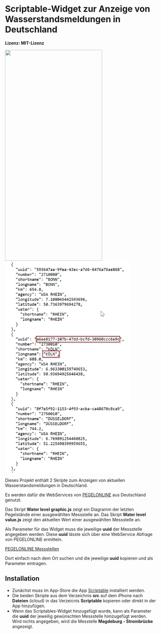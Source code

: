 # Scriptable-Widget zur Anzeige von Wasserstandsmeldungen in Deutschland

**Lizenz: MIT-Lizenz**

<kbd><img src="/images/waterlevelScreenshot.png" height="695" width="321"></kbd> <kbd><img src="/images/stationsScreenshot.png" height="695" width="413"></kbd>

Dieses Projekt enthält 2 Skripte zum Anzeigen von aktuellen Wasserstandsmeldungen in Deutschland.

Es werden dafür die WebServices von [PEGELONLINE](https://www.pegelonline.wsv.de/webservice/guideRestapi) aus Deutschland genutzt.

Das Skript **Water level graphic.js** zeigt ein Diagramm der letzten Pegelstände einer ausgewählten Messstelle an.
Das Skript **Water level value.js** zeigt den aktuellen Wert einer ausgewählten Messstelle an. 

Als Parameter für das Widget muss die jeweilige **uuid** der Messstelle angegeben werden. Diese **uuid** lässte sich über eine WebService Abfrage von PEGELONLINE ermitteln.

[PEGELONLINE Messstellen](https://www.pegelonline.wsv.de/webservices/rest-api/v2/stations.json)

Dort einfach nach dem Ort suchen und die jeweilige **uuid** kopieren und als Parameter eintragen.

## Installation

- Zunächst muss im App-Store die App [Scriptable](https://apps.apple.com/de/app/scriptable/id1405459188) installiert werden.
- Die beiden Skripte aus dem Verzeichnis **src** auf dem iPhone nach **Dateien** (icloud) in das Verzeicnis **Scriptable** kopieren oder direkt in der App hinzufügen.
- Wenn das Scriptables-Widget hinzugefügt wurde, kann als Parameter die **uuid** der jeweilig gewünschten Messstelle himzugefügt werden. Wird nichts angegeben, wird die Messtelle **Magdeburg - Strombrücke** angezeigt.

